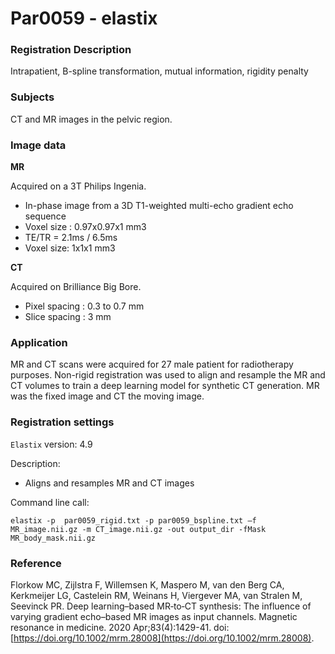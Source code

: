 # Par0059 - elastix

###  Registration Description
Intrapatient, B-spline transformation, mutual information, rigidity penalty	

###  Subjects

CT and MR images in the pelvic region.

###  Image data

**MR**

Acquired on a 3T Philips Ingenia.

* In-phase image from a 3D T1-weighted multi-echo gradient echo sequence
* Voxel size : 0.97x0.97x1 mm3
* TE/TR = 2.1ms / 6.5ms
* Voxel size: 1x1x1 mm3

**CT**

Acquired on Brilliance Big Bore.

* Pixel spacing : 0.3 to 0.7 mm
* Slice spacing : 3 mm

###  Application

MR and CT scans were acquired for 27 male patient for radiotherapy purposes. Non-rigid registration was used to align and resample the MR and CT volumes to train a deep learning model for synthetic CT generation. MR was the fixed image and CT the moving image.

###  Registration settings

`Elastix` version: 4.9

Description:

* Aligns and resamples MR and CT images


Command line call:


    elastix -p  par0059_rigid.txt -p par0059_bspline.txt –f MR_image.nii.gz -m CT_image.nii.gz -out output_dir -fMask MR_body_mask.nii.gz


###  Reference

Florkow MC, Zijlstra F, Willemsen K, Maspero M, van den Berg CA, Kerkmeijer LG, Castelein RM, Weinans H, Viergever MA, van Stralen M, Seevinck PR. Deep learning–based MR‐to‐CT synthesis: The influence of varying gradient echo–based MR images as input channels. Magnetic resonance in medicine. 2020 Apr;83(4):1429-41. doi:[https://doi.org/10.1002/mrm.28008](https://doi.org/10.1002/mrm.28008).
